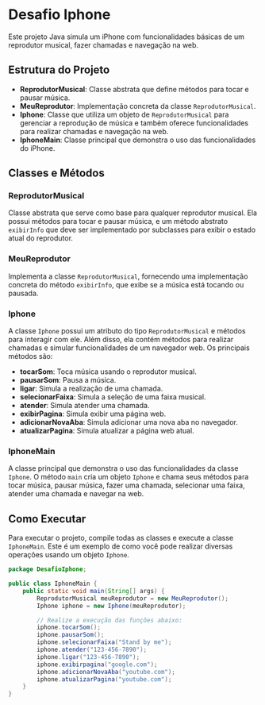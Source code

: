 # Desafio Iphone

Este projeto Java simula um iPhone com funcionalidades básicas de um reprodutor musical, fazer chamadas e navegação na web.

## Estrutura do Projeto

- **ReprodutorMusical**: Classe abstrata que define métodos para tocar e pausar música.
- **MeuReprodutor**: Implementação concreta da classe `ReprodutorMusical`.
- **Iphone**: Classe que utiliza um objeto de `ReprodutorMusical` para gerenciar a reprodução de música e também oferece funcionalidades para realizar chamadas e navegação na web.
- **IphoneMain**: Classe principal que demonstra o uso das funcionalidades do iPhone.

## Classes e Métodos

### ReprodutorMusical

Classe abstrata que serve como base para qualquer reprodutor musical. Ela possui métodos para tocar e pausar música, e um método abstrato `exibirInfo` que deve ser implementado por subclasses para exibir o estado atual do reprodutor.

### MeuReprodutor

Implementa a classe `ReprodutorMusical`, fornecendo uma implementação concreta do método `exibirInfo`, que exibe se a música está tocando ou pausada.

### Iphone

A classe `Iphone` possui um atributo do tipo `ReprodutorMusical` e métodos para interagir com ele. Além disso, ela contém métodos para realizar chamadas e simular funcionalidades de um navegador web. Os principais métodos são:

- **tocarSom**: Toca música usando o reprodutor musical.
- **pausarSom**: Pausa a música.
- **ligar**: Simula a realização de uma chamada.
- **selecionarFaixa**: Simula a seleção de uma faixa musical.
- **atender**: Simula atender uma chamada.
- **exibirPagina**: Simula exibir uma página web.
- **adicionarNovaAba**: Simula adicionar uma nova aba no navegador.
- **atualizarPagina**: Simula atualizar a página web atual.

### IphoneMain

A classe principal que demonstra o uso das funcionalidades da classe `Iphone`. O método `main` cria um objeto `Iphone` e chama seus métodos para tocar música, pausar música, fazer uma chamada, selecionar uma faixa, atender uma chamada e navegar na web.

## Como Executar

Para executar o projeto, compile todas as classes e execute a classe `IphoneMain`. Este é um exemplo de como você pode realizar diversas operações usando um objeto `Iphone`.

```java
package DesafioIphone;

public class IphoneMain {
    public static void main(String[] args) {
        ReprodutorMusical meuReprodutor = new MeuReprodutor();
        Iphone iphone = new Iphone(meuReprodutor);

        // Realize a execução das funções abaixo:
        iphone.tocarSom();
        iphone.pausarSom();
        iphone.selecionarFaixa("Stand by me");
        iphone.atender("123-456-7890");
        iphone.ligar("123-456-7890");
        iphone.exibirpagina("google.com");
        iphone.adicionarNovaAba("youtube.com");
        iphone.atualizarPagina("youtube.com");
    }
}
